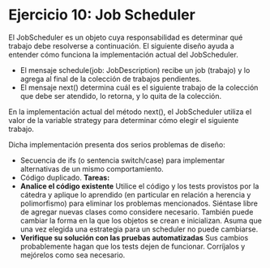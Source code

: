 # Ejercicio 10: Job Scheduler
El JobScheduler es un objeto cuya responsabilidad es determinar qué trabajo debe resolverse a continuación. El siguiente diseño ayuda a entender cómo funciona la implementación actual del JobScheduler.

- El mensaje schedule(job: JobDescription) recibe un job (trabajo) y lo agrega al final de la colección de trabajos pendientes.
- El mensaje next() determina cuál es el siguiente trabajo de la colección que debe ser atendido, lo retorna, y lo quita de la colección.

En la implementación actual del método next(), el JobScheduler utiliza el valor de la variable strategy para determinar cómo elegir el siguiente trabajo.

Dicha implementación presenta dos serios problemas de diseño:
- Secuencia de ifs (o sentencia switch/case) para implementar alternativas de un mismo comportamiento.
- Código duplicado.
**Tareas:**
- **Analice el código existente**
    Utilice el código y los tests provistos por la cátedra y aplique lo aprendido (en particular en relación a herencia y polimorfismo) para eliminar los problemas mencionados. Siéntase libre de agregar nuevas clases como considere necesario. También puede cambiar la forma en la que los objetos se crean e inicializan. Asuma que una vez elegida una estrategia para un scheduler no puede cambiarse.
- **Verifique su solución con las pruebas automatizadas**
    Sus cambios probablemente hagan que los tests dejen de funcionar. Corríjalos y mejórelos como sea necesario.
